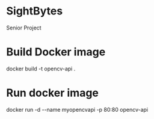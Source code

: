 # SightBytes
Senior Project

# Build Docker image
docker build -t opencv-api .

# Run docker image
docker run -d --name myopencvapi -p 80:80 opencv-api

